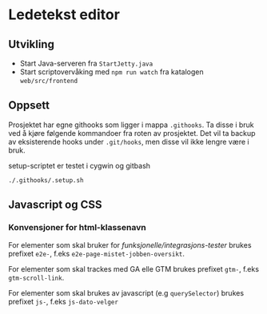 # Ledetekst editor

   ## Utvikling

   * Start Java-serveren fra `StartJetty.java`
   * Start scriptovervåking med `npm run watch` fra katalogen `web/src/frontend`


   ## Oppsett

   Prosjektet har egne githooks som ligger i mappa `.githooks`.
   Ta disse i bruk ved å kjøre følgende kommandoer fra roten av prosjektet.
   Det vil ta backup av eksisterende hooks under `.git/hooks`, men disse vil ikke lengre være i bruk.

   setup-scriptet er testet i cygwin og gitbash

   ```
   ./.githooks/.setup.sh
   ```

## Javascript og CSS

### Konvensjoner for html-klassenavn

For elementer som skal bruker for *funksjonelle/integrasjons-tester* brukes prefixet `e2e-`, f.eks `e2e-page-mistet-jobben-oversikt`.

For elementer som skal trackes med GA elle GTM brukes prefixet `gtm-`, f.eks `gtm-scroll-link`.

For elementer som skal brukes av javascript (e.g `querySelector`) brukes prefixet `js-`, f.eks `js-dato-velger`